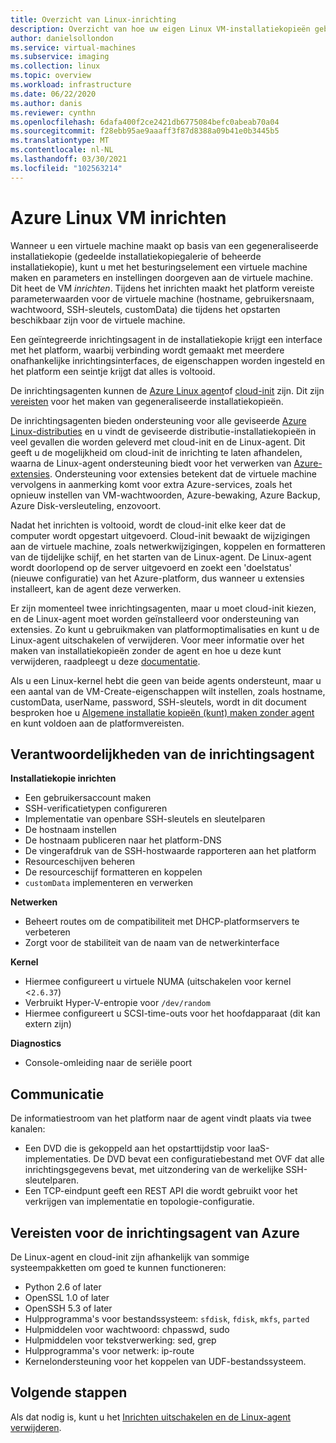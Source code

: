 ```yaml
---
title: Overzicht van Linux-inrichting
description: Overzicht van hoe uw eigen Linux VM-installatiekopieën gebruikt of nieuwe installatiekopieën maakt voor gebruik in Azure.
author: danielsollondon
ms.service: virtual-machines
ms.subservice: imaging
ms.collection: linux
ms.topic: overview
ms.workload: infrastructure
ms.date: 06/22/2020
ms.author: danis
ms.reviewer: cynthn
ms.openlocfilehash: 6dafa400f2ce2421db6775084befc0abeab70a04
ms.sourcegitcommit: f28ebb95ae9aaaff3f87d8388a09b41e0b3445b5
ms.translationtype: MT
ms.contentlocale: nl-NL
ms.lasthandoff: 03/30/2021
ms.locfileid: "102563214"
---
```

# <a name="azure-linux-vm-provisioning"></a>Azure Linux VM inrichten
Wanneer u een virtuele machine maakt op basis van een gegeneraliseerde installatiekopie (gedeelde installatiekopiegalerie of beheerde installatiekopie), kunt u met het besturingselement een virtuele machine maken en parameters en instellingen doorgeven aan de virtuele machine. Dit heet de VM *inrichten*. Tijdens het inrichten maakt het platform vereiste parameterwaarden voor de virtuele machine (hostname, gebruikersnaam, wachtwoord, SSH-sleutels, customData) die tijdens het opstarten beschikbaar zijn voor de virtuele machine. 

Een geïntegreerde inrichtingsagent in de installatiekopie krijgt een interface met het platform, waarbij verbinding wordt gemaakt met meerdere onafhankelijke inrichtingsinterfaces, de eigenschappen worden ingesteld en het platform een seintje krijgt dat alles is voltooid. 

De inrichtingsagenten kunnen de [Azure Linux agent](../extensions/agent-linux.md)of [cloud-init](./using-cloud-init.md) zijn. Dit zijn [vereisten](create-upload-generic.md) voor het maken van gegeneraliseerde installatiekopieën.

De inrichtingsagenten bieden ondersteuning voor alle geviseerde [Azure Linux-distributies](./endorsed-distros.md) en u vindt de geviseerde distributie-installatiekopieën in veel gevallen die worden geleverd met cloud-init en de Linux-agent. Dit geeft u de mogelijkheid om cloud-init de inrichting te laten afhandelen, waarna de Linux-agent ondersteuning biedt voor het verwerken van [Azure-extensies](../extensions/features-windows.md). Ondersteuning voor extensies betekent dat de virtuele machine vervolgens in aanmerking komt voor extra Azure-services, zoals het opnieuw instellen van VM-wachtwoorden, Azure-bewaking, Azure Backup, Azure Disk-versleuteling, enzovoort.

Nadat het inrichten is voltooid, wordt de cloud-init elke keer dat de computer wordt opgestart uitgevoerd. Cloud-init bewaakt de wijzigingen aan de virtuele machine, zoals netwerkwijzigingen, koppelen en formatteren van de tijdelijke schijf, en het starten van de Linux-agent. De Linux-agent wordt doorlopend op de server uitgevoerd en zoekt een 'doelstatus' (nieuwe configuratie) van het Azure-platform, dus wanneer u extensies installeert, kan de agent deze verwerken.

Er zijn momenteel twee inrichtingsagenten, maar u moet cloud-init kiezen, en de Linux-agent moet worden geïnstalleerd voor ondersteuning van extensies. Zo kunt u gebruikmaken van platformoptimalisaties en kunt u de Linux-agent uitschakelen of verwijderen. Voor meer informatie over het maken van installatiekopieën zonder de agent en hoe u deze kunt verwijderen, raadpleegt u deze [documentatie](disable-provisioning.md).

Als u een Linux-kernel hebt die geen van beide agents ondersteunt, maar u een aantal van de VM-Create-eigenschappen wilt instellen, zoals hostname, customData, userName, password, SSH-sleutels, wordt in dit document besproken hoe u [Algemene installatie kopieën (kunt) maken zonder agent](no-agent.md) en kunt voldoen aan de platformvereisten.


## <a name="provisioning-agent-responsibilities"></a>Verantwoordelijkheden van de inrichtingsagent

**Installatiekopie inrichten**
  
- Een gebruikersaccount maken
- SSH-verificatietypen configureren
- Implementatie van openbare SSH-sleutels en sleutelparen
- De hostnaam instellen
- De hostnaam publiceren naar het platform-DNS
- De vingerafdruk van de SSH-hostwaarde rapporteren aan het platform
- Resourceschijven beheren
- De resourceschijf formatteren en koppelen
- `customData` implementeren en verwerken
 
**Netwerken**
  
- Beheert routes om de compatibiliteit met DHCP-platformservers te verbeteren
- Zorgt voor de stabiliteit van de naam van de netwerkinterface

**Kernel**
  
- Hiermee configureert u virtuele NUMA (uitschakelen voor kernel <`2.6.37`)
- Verbruikt Hyper-V-entropie voor `/dev/random`
- Hiermee configureert u SCSI-time-outs voor het hoofdapparaat (dit kan extern zijn)

**Diagnostics**
  
- Console-omleiding naar de seriële poort

## <a name="communication"></a>Communicatie
De informatiestroom van het platform naar de agent vindt plaats via twee kanalen:

- Een DVD die is gekoppeld aan het opstarttijdstip voor IaaS-implementaties. De DVD bevat een configuratiebestand met OVF dat alle inrichtingsgegevens bevat, met uitzondering van de werkelijke SSH-sleutelparen.
- Een TCP-eindpunt geeft een REST API die wordt gebruikt voor het verkrijgen van implementatie en topologie-configuratie.


## <a name="azure-provisioning-agent-requirements"></a>Vereisten voor de inrichtingsagent van Azure
De Linux-agent en cloud-init zijn afhankelijk van sommige systeempakketten om goed te kunnen functioneren:
- Python 2.6 of later
- OpenSSL 1.0 of later
- OpenSSH 5.3 of later
- Hulpprogramma's voor bestandssysteem: `sfdisk`, `fdisk`, `mkfs`, `parted`
- Hulpmiddelen voor wachtwoord: chpasswd, sudo
- Hulpmiddelen voor tekstverwerking: sed, grep
- Hulpprogramma's voor netwerk: ip-route
- Kernelondersteuning voor het koppelen van UDF-bestandssysteem.

## <a name="next-steps"></a>Volgende stappen

Als dat nodig is, kunt u het [Inrichten uitschakelen en de Linux-agent verwijderen](disable-provisioning.md).
